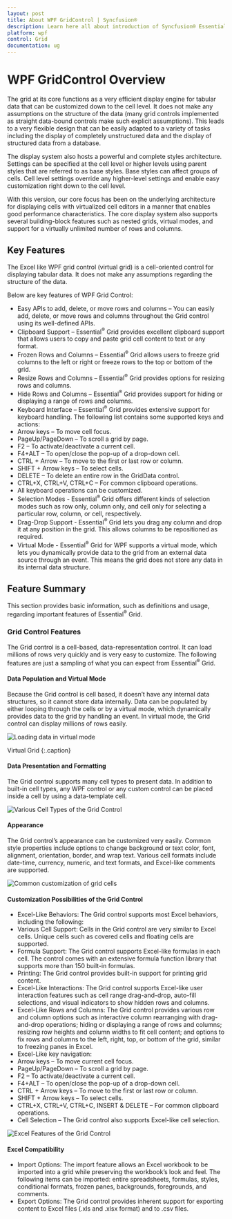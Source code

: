 ```yaml
---
layout: post
title: About WPF GridControl | Syncfusion®
description: Learn here all about introduction of Syncfusion® Essential Studio® WPF GridControl control, its elements and more details.
platform: wpf
control: Grid
documentation: ug
---
```


# WPF GridControl Overview

The grid at its core functions as a very efficient display engine for tabular data that can be customized down to the cell level. It does not make any assumptions on the structure of the data (many grid controls implemented as straight data-bound controls make such explicit assumptions). This leads to a very flexible design that can be easily adapted to a variety of tasks including the display of completely unstructured data and the display of structured data from a database. 

The display system also hosts a powerful and complete styles architecture. Settings can be specified at the cell level or higher levels using parent styles that are referred to as base styles. Base styles can affect groups of cells. Cell level settings override any higher-level settings and enable easy customization right down to the cell level.

With this version, our core focus has been on the underlying architecture for displaying cells with virtualized cell editors in a manner that enables good performance characteristics. The core display system also supports several building-block features such as nested grids, virtual modes, and support for a virtually unlimited number of rows and columns.

## Key Features

The Excel like WPF grid control (virtual grid) is a cell-oriented control for displaying tabular data. It does not make any assumptions regarding the structure of the data. 

Below are key features of WPF Grid Control:

* Easy APIs to add, delete, or move rows and columns – You can easily add, delete, or move rows and columns throughout the Grid control using its well-defined APIs.
* Clipboard Support – Essential<sup>®</sup> Grid provides excellent clipboard support that allows users to copy and paste grid cell content to text or any format.
* Frozen Rows and Columns – Essential<sup>®</sup> Grid allows users to freeze grid columns to the left or right or freeze rows to the top or bottom of the grid.
* Resize Rows and Columns – Essential<sup>®</sup> Grid provides options for resizing rows and columns. 
* Hide Rows and Columns – Essential<sup>®</sup> Grid provides support for hiding or displaying a range of rows and columns.
* Keyboard Interface – Essential<sup>®</sup> Grid provides extensive support for keyboard handling. The following list contains some supported keys and actions:
* Arrow keys – To move cell focus.
* PageUp/PageDown – To scroll a grid by page.
* F2  – To activate/deactivate a current cell.
* F4+ALT – To open/close the pop-up of a drop-down cell.
* CTRL + Arrow – To move to the first or last row or column.
* SHIFT + Arrow keys – To select cells.
* DELETE – To delete an entire row in the GridData control.
* CTRL+X, CTRL+V, CTRL+C – For common clipboard operations.
* All keyboard operations can be customized. 
* Selection Modes - Essential<sup>®</sup> Grid offers different kinds of selection modes such as row only, column only, and cell only for selecting a particular row, column, or cell, respectively.
* Drag-Drop Support - Essential<sup>®</sup> Grid lets you drag any column and drop it at any position in the grid. This allows columns to be repositioned as required.
* Virtual Mode - Essential<sup>®</sup> Grid for WPF supports a virtual mode, which lets you dynamically provide data to the grid from an external data source through an event. This means the grid does not store any data in its internal data structure.

## Feature Summary

This section provides basic information, such as definitions and usage, regarding important features of Essential<sup>®</sup> Grid.

### Grid Control Features

The Grid control is a cell-based, data-representation control. It can load millions of rows very quickly and is very easy to customize. The following features are just a sampling of what you can expect from Essential<sup>®</sup> Grid.

#### Data Population and Virtual Mode

Because the Grid control is cell based, it doesn’t have any internal data structures, so it cannot store data internally. Data can be populated by either looping through the cells or by a virtual mode, which dynamically provides data to the grid by handling an event. In virtual mode, the Grid control can display millions of rows easily. 

![Loading data in virtual mode](Overview_images/Overview_img4.png)

Virtual Grid
{:.caption}

#### Data Presentation and Formatting

The Grid control supports many cell types to present data. In addition to built-in cell types, any WPF control or any custom control can be placed inside a cell by using a data-template cell.

![Various Cell Types of the Grid Control](Overview_images/Overview_img5.png)

#### Appearance

The Grid control’s appearance can be customized very easily. Common style properties include options to change background or text color, font, alignment, orientation, border, and wrap text. Various cell formats include date-time, currency, numeric, and text formats, and Excel-like comments are supported.

![Common customization of grid cells](Overview_images/Overview_img6.png)

#### Customization Possibilities of the Grid Control

* Excel-Like Behaviors: The Grid control supports most Excel behaviors, including the following:
* Various Cell Support: Cells in the Grid control are very similar to Excel cells. Unique cells such as covered cells and floating cells are supported.
* Formula Support: The Grid control supports Excel-like formulas in each cell. The control comes with an extensive formula function library that supports more than 150 built-in formulas. 
* Printing: The Grid control provides built-in support for printing grid content.
* Excel-Like Interactions: The Grid control supports Excel-like user interaction features such as cell range drag-and-drop, auto-fill selections, and visual indicators to show hidden rows and columns.
* Excel-Like Rows and Columns: The Grid control provides various row and column options such as interactive column rearranging with drag-and-drop operations; hiding or displaying a range of rows and columns; resizing row heights and column widths to fit cell content; and options to fix rows and columns to the left, right, top, or bottom of the grid, similar to freezing panes in Excel.
* Excel-Like key navigation:
* Arrow keys – To move current cell focus.
* PageUp/PageDown – To scroll a grid by page.
* F2  – To activate/deactivate a current cell.
* F4+ALT – To open/close the pop-up of a drop-down cell.
* CTRL + Arrow keys – To move to the first or last row or column.
* SHIFT + Arrow keys – To select cells.
* CTRL+X, CTRL+V, CTRL+C, INSERT & DELETE – For common clipboard operations.
* Cell Selection – The Grid control also supports Excel-like cell selection.

![Excel Features of the Grid Control](Overview_images/Overview_img7.png)

#### Excel Compatibility

* Import Options: The import feature allows an Excel workbook to be imported into a grid while preserving the workbook’s look and feel. The following items can be imported: entire spreadsheets, formulas, styles, conditional formats, frozen panes, backgrounds, foregrounds, and comments.
* Export Options: The Grid control provides inherent support for exporting content to Excel files (.xls and .xlsx format) and to .csv files. 
